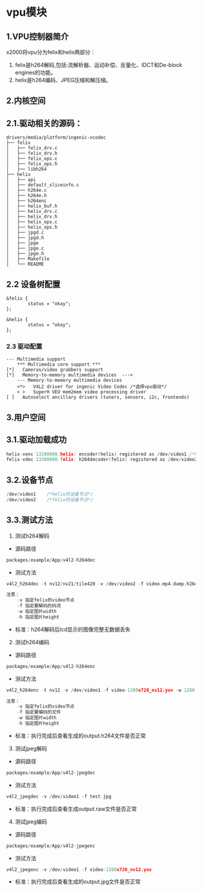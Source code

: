 # vpu模块

## 1.VPU控制器简介
x2000将vpu分为felix和helix两部分：
1. felix是h264解码,包括:流解析器、运动补偿、反量化、IDCT和De-block engines的功能。
2. helix是h264编码、JPEG压缩和解压缩。

## 2.内核空间

## 2.1.驱动相关的源码：

```
drivers/media/platform/ingenic-vcodec
├── felix
│   ├── felix_drv.c
│   ├── felix_drv.h
│   ├── felix_ops.c
│   ├── felix_ops.h
│   ├── libh264
├── helix
│   ├── api
│   ├── default_sliceinfo.c
│   ├── h264e.c
│   ├── h264e.h
│   ├── h264enc
│   ├── helix_buf.h
│   ├── helix_drv.c
│   ├── helix_drv.h
│   ├── helix_ops.c
│   ├── helix_ops.h
│   ├── jpgd.c
│   ├── jpgd.h
│   ├── jpge
│   ├── jpge.c
│   ├── jpge.h
│   ├── Makefile
│   └── README
```

## 2.2 设备树配置

```
&felix {
        status = "okay";
};

&helix {
        status = "okay";
};
```

### 2.3 驱动配置

```
--- Multimedia support
    *** Multimedia core support ***
[*]   Cameras/video grabbers support
[*]   Memory-to-memory multimedia devices  --->
    --- Memory-to-memory multimedia devices
    <*>   V4L2 driver for ingenic Video Codec /*选择vpu驱动*/
    < >   SuperH VEU mem2mem video processing driver
[ ]   Autoselect ancillary drivers (tuners, sensors, i2c, frontends)
```

## 3.用户空间

## 3.1.驱动加载成功
```c
helix-venc 13200000.helix: encoder(helix) registered as /dev/video1 /*helix加载成功*/
felix-vdec 13300000.felix: h264decoder(felix) registered as /dev/video2 /*felix加载成功*/
```

## 3.2.设备节点

```c
/dev/video1    /*helix的设备节点*/
/dev/video2    /*felix的设备节点*/
```

## 3.3.测试方法

1. 测试h264解码

* 源码路径
```c
packages/example/App/v4l2-h264dec
```

* 测试方法
```c
v4l2_h264dec -t nv12/nv21/tile420 -v /dev/video2 -f video.mp4.dump.h264 -w 1280 -h 720

注意：
    -v 指定felix的video节点
    -f 指定要解码的码流
    -w 指定图片width
    -h 指定图片height
```
* 标准：h264解码后lcd显示的图像完整无数据丢失

2. 测试h264编码

* 源码路径
```c
packages/example/App/v4l2-h264enc
```

* 测试方法
```c
v4l2_h264enc -t nv12 -v /dev/video1 -f video-1280x720_nv12.yuv -w 1280 -h 720

注意：
    -v 指定felix的video节点
    -f 指定要编码的文件
    -w 指定图片width
    -h 指定图片height
```
* 标准：执行完成后查看生成的output.h264文件是否正常

3. 测试jpeg解码

* 源码路径
```c
packages/example/App/v4l2-jpegdec
```

* 测试方法
```c
v4l2_jpegdec -v /dev/video1 -f test.jpg
```
* 标准：执行完成后查看生成output.raw文件是否正常

4. 测试jpeg编码

* 源码路径
```c
packages/example/App/v4l2-jpegenc
```

* 测试方法
```c
v4l2_jpegenc -v /dev/video1 -f video-1280x720_nv12.yuv
```
* 标准：执行完成后查看生成的output.jpg文件是否正常